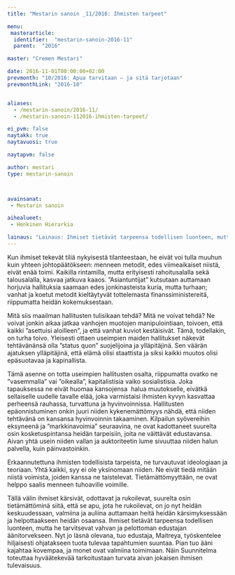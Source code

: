 ```yaml
---
title: "Mestarin sanoin _11/2016: Ihmisten tarpeet"

menu:
 masterarticle:
  identifier:  "mestarin-sanoin-2016-11"
  parent:  "2016"

master: "Cremen Mestari"

date: 2016-11-01T00:00:00+02:00
prevmonth: "10/2016: Apua tarvitaan – ja sitä tarjotaan"
prevmonthLink: "2016-10"


aliases:
  - /mestarin-sanoin/2016-11/
  - /mestarin-sanoin-112016-ihmisten-tarpeet/

ei_pvm: false
naytakk: true
naytavuosi: true

naytapvm: false

author: mestari
type: mestarin-sanoin



avainsanat:
 - Mestarin sanoin

aihealueet:
 - Henkinen Hierarkia

lainaus: "Lainaus: Ihmiset tietävät tarpeensa todellisen luonteen, mutta he tarvitsevat vahvan ja pelottoman edustajan äänitorvekseen. Nyt jo läsnä olevana, tuo edustaja, Maitreya, työskentelee hiljaisesti ohjatakseen tuota tulevaa tapahtumien suuntaa."
---
```

<p>Kun ihmiset tekevät tiliä nykyisestä tilanteestaan, he eivät voi tulla muuhun kuin yhteen johtopäätökseen: menneen metodit, edes viimeaikaiset niistä, eivät enää toimi. Kaikilla rintamilla, mutta erityisesti rahoitusalalla sekä talousalalla, kasvaa jatkuva kaaos. ”Asiantuntijat” kutsutaan auttamaan horjuvia hallituksia saamaan edes jonkinasteista kuria, mutta turhaan; vanhat ja koetut metodit kieltäytyvät tottelemasta finanssiministereitä, riippumatta heidän kokemuksestaan.</p>
<p>Mitä siis maailman hallitusten tulisikaan tehdä? Mitä ne voivat tehdä? Ne voivat jonkin aikaa jatkaa vanhojen muotojen manipulointiaan, toivoen, että kaikki ”asettuisi aloilleen”, ja että vanhat kuviot kestäisivät. Tämä, todellakin, on turha toivo. Yleisesti ottaen useimpien maiden hallitukset näkevät tehtävänänsä olla ”status quon” suojelijoina ja ylläpitäjinä. Sen väärän ajatuksen ylläpitäjinä, että elämä olisi staattista ja siksi kaikki muutos olisi epäsuotavaa ja kapinallista.</p>
<p>Tämä asenne on totta useimpien hallitusten osalta, riippumatta ovatko ne ”vasemmalla” vai ”oikealla”, kapitalistisia vaiko sosialistisia. Joka tapauksessa ne eivät huomaa kansojensa&nbsp; halua muutokselle, eivätkä sellaiselle uudelle tavalle elää, joka varmistaisi ihmisten kyvyn kasvattaa perheensä rauhassa, turvattuna ja hyvinvoinnissa. Hallitusten epäonnistuminen onkin juuri niiden kykenemättömyys nähdä, että niiden tehtävänä on kansansa hyvinvoinnin takaaminen. Kilpailun syövereihin eksyneenä ja ”markkinavoimia” seuraavina, ne ovat kadottaneet suurelta osin kosketuspintansa heidän tarpeisiin, joita ne väittävät edustavansa. Aivan yhtä usein niiden vallan ja auktoriteetin lume sivuuttaa niiden halun palvella, kuin päinvastoinkin.</p>
<p>Erkaannutettuna ihmisten todellisista tarpeista, ne turvautuvat ideologiaan ja teoriaan. Yhtä kaikki, syy ei ole yksinomaan niiden. Ne eivät tiedä mitään niistä voimista, joiden kanssa ne taistelevat. Tietämättömyyttään, ne ovat helppo saalis menneen tuhoaville voimille.</p>
<p>Tällä välin ihmiset kärsivät, odottavat ja rukoilevat, suurelta osin tietämättöminä siitä, että se apu, jota he rukoilevat, on jo nyt heidän keskuudessaan, valmiina ja auliina auttamaan heitä heidän kärsimyksessään ja helpottaakseen heidän osaansa. Ihmiset tietävät tarpeensa todellisen luonteen, mutta he tarvitsevat vahvan ja pelottoman edustajan äänitorvekseen. Nyt jo läsnä olevana, tuo edustaja, Maitreya, työskentelee hiljaisesti ohjatakseen tuota tulevaa tapahtumien suuntaa. Pian tuo ääni kajahtaa kovempaa, ja monet ovat valmiina toimimaan. Näin Suunnitelma toteuttaa hyväätekevää tarkoitustaan turvata aivan jokaisen ihmisen tulevaisuus.</p>